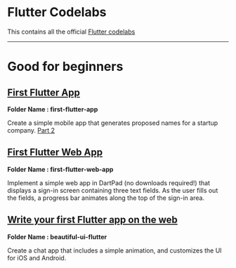 # Flutter Codelabs

This contains all the official [Flutter codelabs](https://flutter.dev/docs/codelabs)

---

# Good for beginners

## [First Flutter App](https://codelabs.developers.google.com/codelabs/first-flutter-app-pt1)

**Folder Name : first-flutter-app**

Create a simple mobile app that generates proposed names for a startup company. [Part 2](https://codelabs.developers.google.com/codelabs/first-flutter-app-pt2)

## [First Flutter Web App](https://flutter.dev/docs/get-started/codelab-web)

**Folder Name : first-flutter-web-app**

Implement a simple web app in DartPad (no downloads required!) that displays a sign-in screen containing three text fields. As the user fills out the fields, a progress bar animates along the top of the sign-in area. 

## [Write your first Flutter app on the web](https://flutter.dev/docs/get-started/codelab-web)

**Folder Name : beautiful-ui-flutter**

Create a chat app that includes a simple animation, and customizes the UI for iOS and Android.
